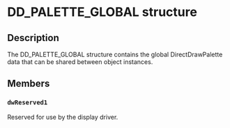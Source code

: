 # DD_PALETTE_GLOBAL structure

## Description

The DD_PALETTE_GLOBAL structure contains the global DirectDrawPalette data that can be shared between object instances.

## Members

### `dwReserved1`

Reserved for use by the display driver.
